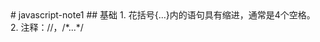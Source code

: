 <head><meta charset="UTF-8"></head>
# javascript-note1
## 基础
1. 花括号{...}内的语句具有缩进，通常是4个空格。
2. 注释：//，/*...*/
